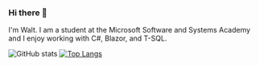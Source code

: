 ### Hi there 👋

I'm Walt. I am a student at the Microsoft Software and Systems Academy and I enjoy working with C#, Blazor, and T-SQL.

![GitHub stats](https://github-readme-stats.vercel.app/api?username=waltbeaman&count_private=true&theme=tokyonight)
[![Top Langs](https://github-readme-stats.vercel.app/api/top-langs/?username=waltbeaman&layout=compact&theme=tokyonight)](https://github.com/waltbeaman/github-readme-stats)



